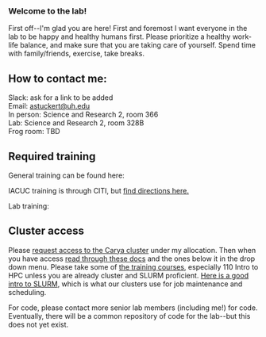 ### Welcome to the lab!

First off--I'm glad you are here! First and foremost I want everyone in the lab to be happy and healthy humans first. Please prioritize a healthy work-life balance, and make sure that you are taking care of yourself. Spend time with family/friends, exercise, take breaks.

## How to contact me:

Slack: ask for a link to be added\
Email: astuckert@uh.edu\
In person: Science and Research 2, room 366\
Lab: Science and Research 2, room 328B\
Frog room: TBD



## Required training

General training can be found here:

IACUC training is through CITI, but [find directions here.](https://www.uh.edu/research/compliance/iacuc/education-and-training/)

Lab training:


## Cluster access

Please [request access to the Carya cluster](https://uh.edu/rcdc/getting-started/request-account.php) under my allocation. Then when you have access [read through these docs](https://uh.edu/rcdc/support-services/user-guide/) and the ones below it in the drop down menu. Please take some of [the training courses](https://hpedsi.uh.edu/education/training), especially 110 Intro to HPC unless you are already cluster and SLURM proficient. [Here is a good intro to SLURM](https://blog.ronin.cloud/slurm-intro/), which is what our clusters use for job maintenance and scheduling.

For code, please contact more senior lab members (including me!) for code. Eventually, there will be a common repository of code for the lab--but this does not yet exist.





